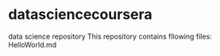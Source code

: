 # datasciencecoursera
data science repository
This repository contains fllowing files:
  HelloWorld.md

